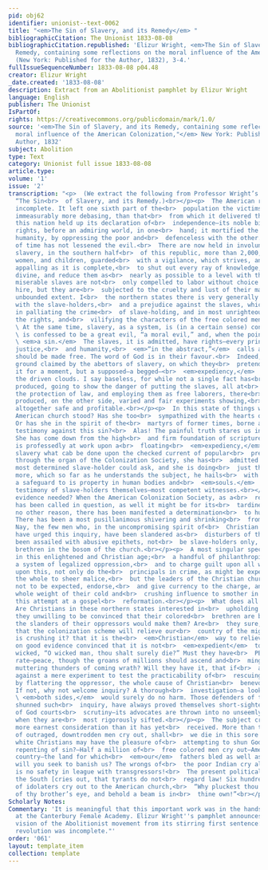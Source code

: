 ```yaml
---
pid: obj62
identifier: unionist--text-0062
title: "<em>The Sin of Slavery, and its Remedy</em> "
bibliographicCitation: The Unionist 1833-08-08
bibliographicCitation.republished: 'Elizur Wright, <em>The Sin of Slavery, and Its
  Remedy, containing some reflections on the moral influence of the American Colonization,"</em>
  (New York: Published for the Author, 1832), 3-4.'
fullIssueSequenceNumber: 1833-08-08 p04.48
creator: Elizur Wright
_date.created: '1833-08-08'
description: Extract from an Abolitionist pamphlet by Elizur Wright
language: English
publisher: The Unionist
IsPartOf: 
rights: https://creativecommons.org/publicdomain/mark/1.0/
source: '<em>The Sin of Slavery, and its Remedy, containing some reflections on the
  moral influence of the American Colonization,"</em> New York: Published for the
  Author, 1832'
subject: Abolition
type: Text
category: Unionist full issue 1833-08-08
article.type: 
volume: '1'
issue: '2'
transcription: "<p>  (We extract the following from Professor Wright’s pamphlet, entitled
  “The Sin<br>  of Slavery, and its Remedy.)<br></p><p>  The American revolution was
  incomplete. It left one sixth part of the<br>  population the victims of a servitude
  immeasurably more debasing, than that<br>  from which it delivered the rest. While
  this nation held up its declaration of<br>  independence—its noble bill of human
  rights, before an admiring world, in one<br>  hand; it mortified the friends of
  humanity, by oppressing the poor and<br>  defenceless with the other. The progress
  of time has not lessened the evil.<br>  There are now held in involuntary and perpetual
  slavery, in the southern half<br>  of this republic, more than 2,000,000 of men,
  women, and children, guarded<br>  with a vigilance, which strives, and with success
  appalling as it is complete,<br>  to shut out every ray of knowledge, human and
  divine, and reduce them as<br>  nearly as possible to a level with the brutes. These
  miserable slaves are not<br>  only compelled to labor without choice and without
  hire, but they are<br>  subjected to the cruelty and lust of their masters to an
  unbounded extent. I<br>  the northern states there is very generally a sympathy
  with the slave-holders,<br>  and a prejudice against the slaves, which shows itself
  in palliating the crime<br>  of slave-holding, and in most unrighteously disregarding
  the rights, and<br>  vilifying the characters of the free colored men.<br></p><p>
  \ At the same time, slavery, as a system, is (in a certain sense) condemned. It<br>
  \ is confessed to be a great evil, “a moral evil,” and, when the point is urged,<br>
  \ <em>a sin.</em>  The slaves, it is admitted, have rights—every principle of honesty,
  justice,<br>  and humanity,<br>  <em>“in the abstract,”</em>  calls aloud that they
  should be made free. The word of God is in their favour.<br>  Indeed, there is no
  ground claimed by the abettors of slavery, on which they<br>  pretend to justify
  it for a moment, but a supposed—a begged—<br>  <em>expediency,</em>  baseless as
  the driven clouds. I say baseless, for while not a single fact has<br>  ever been
  produced, going to show the danger of putting the slaves, all at<br>  once, under
  the protection of law, and employing them as free laborers, there<br>  have been
  produced, on the other side, varied and fair experiments showing,<br>  that it is
  altogether safe and profitable.<br></p><p>  In this state of things where had the
  American church stood? Has she too<br>  sympathized with the hearts of the Pharaohs?
  Or has she in the spirit of the<br>  martyrs of former times, borne an unflinching
  testimony against this sin?<br>  Alas! The painful truth stares us in the face.
  She has come down from the high<br>  and firm foundation of scripture truth, and
  is professedly at work upon a<br>  floating<br>  <em>expediency,</em>  doing against
  slavery what cab be done upon the checked current of popular<br>  prejudice.—Speaking
  through the organ of the Colonization Society, she has<br>  admitted all that the
  most determined slave-holder could ask, and she is doing<br>  just that, and no
  more, which so far as he understands the subject, he hails<br>  with pleasure as
  a safeguard to is property in human bodies and<br>  <em>souls.</em>  This is the
  testimony of slave-holders themselves—most competent witnesses.<br></p><p>  Is further
  evidence needed? When the American Colonization Society, as a<br>  remedy for slavery,
  has been called in question, as well it might be for its<br>  tardiness, if for
  no other reason, there has been manifested a determination<br>  to hush inquiry.
  There has been a most pusillanimous shivering and shrinking<br>  from the probe.
  Nay, the few men who, in the uncompromising spirit of<br>  Christian benevolence,
  have urged this inquiry, have been slandered as<br>  disturbers of the public peace,—have
  been assailed with abusive epithets, not<br>  be slave-holders only, but by their
  brethren in the bosom of the church.<br></p><p>  A most singular spectacle is presented
  in this enlightened and Christian age;<br>  a handful of philanthropists, dare denounce
  a system of legalized oppression,<br>  and to charge guilt upon all who uphold it;
  upon this, not only do the<br>  principals in crime, as might be expected, ascribe
  the whole to sheer malice,<br>  but the leaders of the Christian church, as ought
  not to be expected, endorse,<br>  and give currency to the charge, and throw the
  whole weight of their cold and<br>  crushing influence to smother in its cradle
  this attempt at a gospel<br>  reformation.<br></p><p>  What does all this mean?
  Are Christians in these northern states interested in<br>  upholding slavery? Are
  they unwilling to be convinced that their colored<br>  brethren are better than
  the slanders of their oppressors would make them? Are<br>  they sure, beyond a doubt,
  that the colonization scheme will relieve our<br>  country of the might evil which
  is crushing it? that it is the<br>  <em>Christian</em>  way to relieve it? Are they
  on good evidence convinced that it is not<br>  <em>expedient</em>  to say to the
  wicked, “O wicked man, thou shalt surely die?” Must they have<br>  PEACE at any
  rate—peace, though the groans of millions should ascend and<br>  mingle with the
  muttering thunders of coming wrath? Will they have it, that if<br>  a word is said
  against a mere experiment to test the practicability of<br>  rescuing the victim
  by flattering the oppressor, the whole cause of Christian<br>  benevolence is attacked?
  If not, why not welcome inquiry? A thorough<br>  investigation—a looking on<br>
  \ <em>both sides,</em>  would surely do no harm. Those defenders of truth who have
  shunned such<br>  inquiry, have always proved themselves short-sighted. The cause
  of God courts<br>  scrutiny—its advocates are thrown into no unseemly agitation
  when they are<br>  most rigorously sifted.<br></p><p>  The subject cries aloud for
  more earnest consideration than it has yet<br>  received. More than two millions
  of outraged, downtrodden men cry out, shall<br>  we die in this sore bondage that
  white Christians may have the pleasure of<br>  attempting to shun God’s wrath without
  repenting of sin?—Half a million of<br>  free colored men cry out—America is our
  country—the land for which<br>  <em>our</em>  fathers bled as well as yours. Why
  will you seek to banish us? The wrongs of<br>  the poor Indian cry aloud, There
  is no safety in league with transgressors!<br>  The present political aspect of
  the South [cries out, that tyrants do not<br>  regard law! Six hundred millions
  of idolaters cry out to the American church,<br>  “Why pluckest thou the mote out
  of thy brother’s eye, and behold a beam is in<br>  thine own!”<br></p>"
Scholarly Notes: 
Commentary: 'It is meaningful that this important work was in the hands of the students
  at the Canterbury Female Academy. Elizur Wright''s pamphlet announces the transformative
  vision of the Abolitionist movement from its stirring first sentence: "The American
  revolution was incomplete."'
order: '061'
layout: template_item
collection: template
---
```

